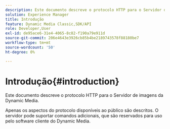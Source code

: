 ```yaml
---
description: Este documento descreve o protocolo HTTP para o Servidor de imagens da Dynamic Media.
solution: Experience Manager
title: Introdução
feature: Dynamic Media Classic,SDK/API
role: Developer,User
exl-id: de95ace6-31e4-4065-8c82-f190a79e911d
source-git-commit: 206e4643e3926cb85b4be2189743578f88180be7
workflow-type: tm+mt
source-wordcount: '50'
ht-degree: 0%

---
```


# Introdução{#introduction}

Este documento descreve o protocolo HTTP para o Servidor de imagens da Dynamic Media.

Apenas os aspectos do protocolo disponíveis ao público são descritos. O servidor pode suportar comandos adicionais, que são reservados para uso pelo software cliente do Dynamic Media.
